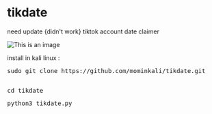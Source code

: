 # tikdate
need update 
{didn't work}
tiktok account date claimer

![This is an image](https://i.postimg.cc/yN0CVcRC/111.png)

install in kali linux :
 
<pre class="notranslate"
<code>sudo git clone https://github.com/mominkali/tikdate.git
</code>
</pre>
<pre class="notranslate"
<code>cd tikdate</code>
</pre>

<pre class="notranslate"
<code>python3 tikdate.py</code>
</pre>
